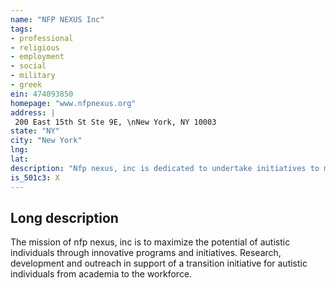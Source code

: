 ```yaml
---
name: "NFP NEXUS Inc"
tags:
- professional
- religious
- employment
- social
- military
- greek
ein: 474093850
homepage: "www.nfpnexus.org"
address: |
 200 East 15th St Ste 9E, \nNew York, NY 10003
state: "NY"
city: "New York"
lng: 
lat: 
description: "Nfp nexus, inc is dedicated to undertake initiatives to maximize the potential of autistic individuals. "
is_501c3: X
---
```


## Long description

The mission of nfp nexus, inc is to maximize the potential of autistic individuals through innovative programs and initiatives. Research, development and outreach in support of a transition initiative for autistic individuals from academia to the workforce. 
